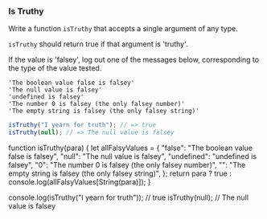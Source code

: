 ### Is Truthy

Write a function `isTruthy` that accepts a single argument of any type.

`isTruthy` should return true if that argument is 'truthy'.

If the value is 'falsey', log out one of the messages below, corresponding to
the type of the value tested.

```
'The boolean value false is falsey'
'The null value is falsey'
'undefined is falsey'
'The number 0 is falsey (the only falsey number)'
'The empty string is falsey (the only falsey string)'
```

```javascript
isTruthy("I yearn for truth"); // => true
isTruthy(null); // => The null value is falsey
```

function isTruthy(para) {
let allFalsyValues = {
"false": "The boolean value false is falsey",
"null": "The null value is falsey",
"undefined": "undefined is falsey",
"0": "The number 0 is falsey (the only falsey number)",
"": "The empty string is falsey (the only falsey string)",
};
return para ? true : console.log(allFalsyValues[String(para)]);
}

console.log(isTruthy("I yearn for truth")); // true
isTruthy(null); // The null value is falsey
